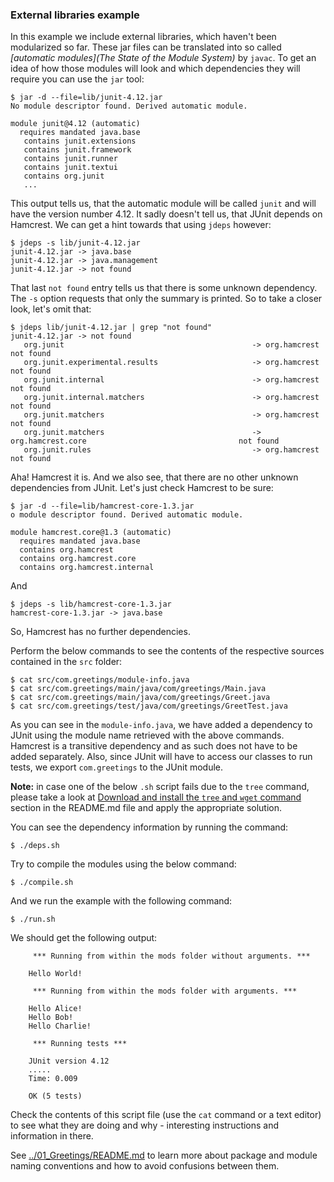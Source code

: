 ### External libraries example

In this example we include external libraries, which haven't been modularized so far.
These jar files can be translated into so called *[automatic modules](The State of the Module System)* by `javac`.
To get an idea of how those modules will look and which dependencies they will require you can use the `jar` tool:

    $ jar -d --file=lib/junit-4.12.jar
    No module descriptor found. Derived automatic module.
    
    module junit@4.12 (automatic)
      requires mandated java.base
       contains junit.extensions
       contains junit.framework
       contains junit.runner
       contains junit.textui
       contains org.junit
       ...

This output tells us, that the automatic module will be called `junit` and will have the version number 4.12.
It sadly doesn't tell us, that JUnit depends on Hamcrest.
We can get a hint towards that using `jdeps` however:

    $ jdeps -s lib/junit-4.12.jar 
    junit-4.12.jar -> java.base
    junit-4.12.jar -> java.management
    junit-4.12.jar -> not found

That last `not found` entry tells us that there is some unknown dependency.
The `-s` option requests that only the summary is printed.
So to take a closer look, let's omit that:

    $ jdeps lib/junit-4.12.jar | grep "not found"
    junit-4.12.jar -> not found
       org.junit                                          -> org.hamcrest                                       not found
       org.junit.experimental.results                     -> org.hamcrest                                       not found
       org.junit.internal                                 -> org.hamcrest                                       not found
       org.junit.internal.matchers                        -> org.hamcrest                                       not found
       org.junit.matchers                                 -> org.hamcrest                                       not found
       org.junit.matchers                                 -> org.hamcrest.core                                  not found
       org.junit.rules                                    -> org.hamcrest                                       not found


Aha! Hamcrest it is. And we also see, that there are no other unknown dependencies from JUnit. Let's just check Hamcrest to be sure:

    $ jar -d --file=lib/hamcrest-core-1.3.jar
    o module descriptor found. Derived automatic module.
    
    module hamcrest.core@1.3 (automatic)
      requires mandated java.base
      contains org.hamcrest
      contains org.hamcrest.core
      contains org.hamcrest.internal

And

    $ jdeps -s lib/hamcrest-core-1.3.jar
    hamcrest-core-1.3.jar -> java.base

So, Hamcrest has no further dependencies.

Perform the below commands to see the contents of the respective sources contained in the `src` folder:

    $ cat src/com.greetings/module-info.java
    $ cat src/com.greetings/main/java/com/greetings/Main.java
    $ cat src/com.greetings/main/java/com/greetings/Greet.java
    $ cat src/com.greetings/test/java/com/greetings/GreetTest.java 

As you can see in the `module-info.java`, we have added a dependency to JUnit using the module name retrieved with the above commands.
Hamcrest is a transitive dependency and as such does not have to be added separately.
Also, since JUnit will have to access our classes to run tests, we export `com.greetings` to the JUnit module.


**Note:** in case one of the below `.sh` script fails due to the `tree` command, please take a look at [Download and install the `tree` and `wget` command](../../README.md) section in the README.md file and apply the appropriate solution.

You can see the dependency information by running the command:

    $ ./deps.sh

Try to compile the modules using the below command:

    $ ./compile.sh
    
And we run the example with the following command:
    
    $ ./run.sh
    
We should get the following output:

```
     *** Running from within the mods folder without arguments. *** 
    
    Hello World!
    
     *** Running from within the mods folder with arguments. *** 
    
    Hello Alice!
    Hello Bob!
    Hello Charlie!
    
     *** Running tests *** 
    
    JUnit version 4.12
    .....
    Time: 0.009
    
    OK (5 tests)

```
    
Check the contents of this script file (use the `cat` command or a text editor) to see what they are doing and why - interesting instructions and information in there.

See [../01_Greetings/README.md](../01_Greetings/README.md) to learn more about package and module naming conventions and how to avoid confusions between them.
